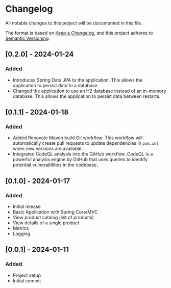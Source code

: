 # Changelog

All notable changes to this project will be documented in this file.

The format is based on [Keep a Changelog](https://keepachangelog.com/en/1.0.0/),
and this project adheres to [Semantic Versioning](https://semver.org/spec/v2.0.0.html).

## [0.2.0] - 2024-01-24
### Added
- Introduces Spring Data JPA to the application. This allows the application to persist data to a database.
- Changed the application to use an H2 database instead of an in-memory database. This allows the application to persist data between restarts.

## [0.1.1] - 2024-01-18
### Added
- Added Renovate Maven build Git workflow. This workflow will automatically create pull requests to update dependencies in `pom.xml` when new versions are available.
- Integrated CodeQL analysis into the GitHub workflow. CodeQL is a powerful analysis engine by GitHub that uses queries to identify potential vulnerabilities in the codebase.

## [0.1.0] - 2024-01-17
### Added
- Initial release
- Basic Application with Spring Core/MVC
- View product catalog (list of products)
- View details of a single product
- Metrics
- Logging

## [0.0.1] - 2024-01-11
### Added
- Project setup
- Initial commit
